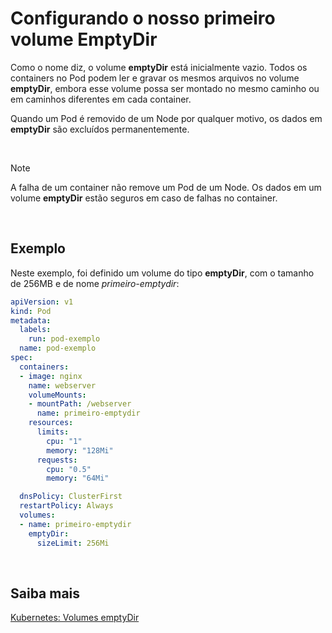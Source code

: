 # Configurando o nosso primeiro volume EmptyDir

Como o nome diz, o volume **emptyDir** está inicialmente vazio. Todos os containers no Pod podem ler e gravar os mesmos arquivos no volume **emptyDir**, embora esse volume possa ser montado no mesmo caminho ou em caminhos diferentes em cada container.

Quando um Pod é removido de um Node por qualquer motivo, os dados em **emptyDir** são excluídos permanentemente.

<br>

>[!Note]
A falha de um container não remove um Pod de um Node. Os dados em um volume **emptyDir** estão seguros em caso de falhas no container.

<br>

## Exemplo

Neste exemplo, foi definido um volume do tipo **emptyDir**, com o tamanho de 256MB e de nome *primeiro-emptydir*:

```yaml
apiVersion: v1
kind: Pod
metadata:
  labels:
    run: pod-exemplo
  name: pod-exemplo
spec:
  containers:
  - image: nginx
    name: webserver
    volumeMounts:
    - mountPath: /webserver
      name: primeiro-emptydir
    resources:
      limits:
        cpu: "1"
        memory: "128Mi"
      requests:
        cpu: "0.5"
        memory: "64Mi"

  dnsPolicy: ClusterFirst
  restartPolicy: Always
  volumes:
  - name: primeiro-emptydir
    emptyDir:
      sizeLimit: 256Mi
  ```

<br>

## Saiba mais
[Kubernetes: Volumes emptyDir](https://kubernetes.io/docs/concepts/storage/volumes/#emptydir)
